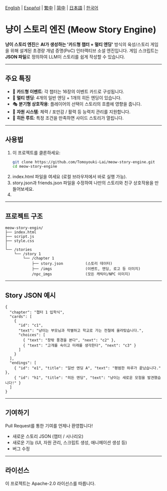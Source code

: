 [English](../README.md) | [Español](README.es.md) | [繁中](README.zh-Hant.md) | [简中](README.zh-Hans.md) | [日本語](README.ja.md) | [한국어](README.ko.md)

# 냥이 스토리 엔진 (Meow Story Engine)
**냥이 스토리 엔진**은 **AI가 생성하는 '카드형 챕터 + 멀티 엔딩'** 방식의 육성/스토리 게임을 위해 설계된 초경량 개념 증명(PoC) 인터랙티브 소설 엔진입니다.
게임 스크립트는 **JSON 파일**로 정의하여 LLM이 스토리를 쉽게 작성할 수 있습니다.

---

## 주요 특징

- 📖 **카드형 이벤트**: 각 챕터는 16장의 이벤트 카드로 구성됩니다.
- 🔀 **멀티 엔딩**: 4개의 일반 엔딩 + 1개의 히든 엔딩이 있습니다.
- 🎭 **분기형 상호작용**: 플레이어의 선택이 스토리의 흐름에 영향을 줍니다.
- 🎒 **자원 시스템**: 체력 / 포만감 / 활력 등 능력치 관리를 지원합니다.
- 🌟 **히든 루트**: 특정 조건을 만족하면 사이드 스토리가 열립니다.

---

## 사용법

1. 이 프로젝트를 클론하세요:
   ```bash
   git clone https://github.com/Tomoyouki-Lai/meow-story-engine.git
   cd meow-story-engine
2. index.html 파일을 여세요 (로컬 브라우저에서 바로 실행 가능).
3. story.json과 friends.json 파일을 수정하여 나만의 스토리와 친구 상호작용을 만들어보세요.
4. 
---

## 프로젝트 구조

```
meow-story-engin/
├── index.html
├── script.js
├── style.css
│
└── /stories
    └── /story 1
        └── /chapter 1
            ├── story.json          (스토리 데이터)
            ├── /imgs               (이벤트, 엔딩, 로고 등 이미지)
            /npc_imgs               (모든 캐릭터/NPC 이미지)
```
---

## Story JSON 예시

```
{
  "chapter": "챕터 1 입학식",
  "cards": [
    {
      "id": "c1",
      "text": "냥이는 부모님과 작별하고 학교로 가는 전철에 올라탔습니다.",
      "choices": [
        { "text": "창밖 풍경을 본다", "next": "c2" },
        { "text": "고개를 숙이고 미래를 생각한다", "next": "c3" }
      ]
    }
  ],
  "endings": [
    { "id": "e1", "title": "일반 엔딩 A", "text": "평범한 하루가 끝났습니다." },
    { "id": "h1", "title": "히든 엔딩", "text": "냥이는 새로운 모험을 발견했습니다!" }
  ]
}
```

---

## 기여하기

Pull Request를 통한 기여를 언제나 환영합니다!
- 새로운 스토리 JSON (챕터 / 시나리오)
- 새로운 기능 (UI, 자원 관리, 스크립트 생성, 애니메이션 생성 등)
- 버그 수정

---

## 라이선스

이 프로젝트는 Apache-2.0 라이선스를 따릅니다.
